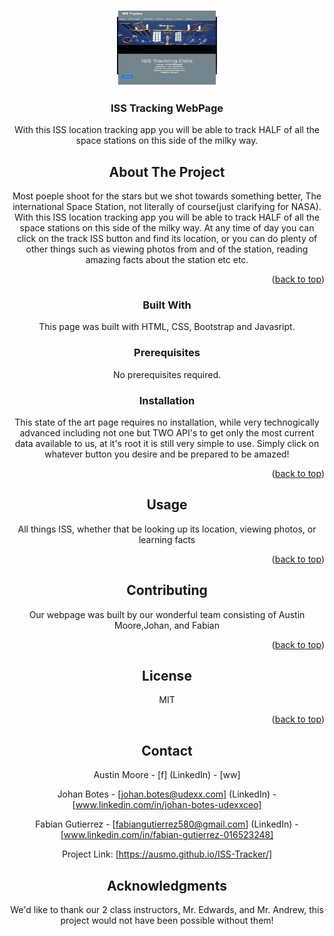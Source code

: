 <a name="readme-top"></a>

<!-- PROJECT LOGO -->
<br />
<div align="center">
  <a href="https://ausmo.github.io/ISS-Tracker/">
    <img src= "./AssetsFolder/ISSScreenshot.png" alt="Logo" width="160" height="120">
  </a>

  <h3 align="center">ISS Tracking WebPage</h3>

  <p align="center">
    With this ISS location tracking app you will be able to track HALF of all the space stations on this side of the milky way. 
    <br />



<!-- ABOUT THE PROJECT -->
## About The Project
   Most poeple shoot for the  stars but we shot towards something better, The international Space Station, not literally of course(just clarifying for NASA). With this ISS location tracking app you will be able to track HALF of all the space stations on this side of the milky way. At any time of day you can click on the track ISS button and find its location, or you can do plenty of other things such as viewing photos from and of the station, reading amazing facts about the station etc etc.




<p align="right">(<a href="#readme-top">back to top</a>)</p>



### Built With

This page was built with HTML, CSS, Bootstrap and Javasript.



### Prerequisites


No prerequisites required.

### Installation

This state of the art page requires no installation, while very technogically advanced including not one but TWO API's to get only the most current data available to us, at it's root it is still very simple to use. Simply click on whatever button you desire and be prepared to be amazed!

<p align="right">(<a href="#readme-top">back to top</a>)</p>



<!-- USAGE EXAMPLES -->
## Usage
All things ISS, whether that be looking up its location, viewing photos, or learning facts
<p align="right">(<a href="#readme-top">back to top</a>)</p>





<!-- CONTRIBUTING -->
## Contributing

Our webpage was built by our wonderful team consisting of Austin Moore,Johan, and Fabian

<p align="right">(<a href="#readme-top">back to top</a>)</p>



<!-- LICENSE -->
## License

MIT 

<p align="right">(<a href="#readme-top">back to top</a>)</p>



<!-- CONTACT -->
## Contact

Austin Moore - [f]
(LinkedIn) - [ww]

Johan Botes - [johan.botes@udexx.com]
(LinkedIn) - [www.linkedin.com/in/johan-botes-udexxceo]

Fabian Gutierrez - [fabiangutierrez580@gmail.com]
(LinkedIn) - [www.linkedin.com/in/fabian-gutierrez-016523248]


Project Link: [https://ausmo.github.io/ISS-Tracker/]






<!-- ACKNOWLEDGMENTS -->
## Acknowledgments
We'd like to thank our 2 class instructors, Mr. Edwards, and Mr. Andrew, this project would not have been possible without them!


<!-- MARKDOWN LINKS & IMAGES -->
